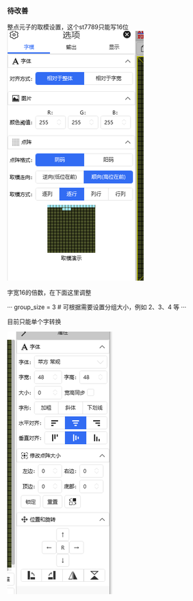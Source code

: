 ### 待改善

整点元子的取模设置，这个st7789只能写16位
![alt text](image.png)

字宽16的倍数，在下面这里调整

···
group_size = 3  # 可根据需要设置分组大小，例如 2、3、4 等
···

目前只能单个字转换

![alt text](image-1.png)